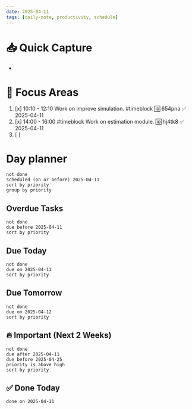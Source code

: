 ```yaml
---
date: 2025-04-11
tags: [daily-note, productivity, schedule]
---
```

# 📥 Quick Capture
- 
# 🎯 Focus Areas
1. [x] 10:10 - 12:10 Work on improve simulation. #timeblock 🆔 654pna ✅ 2025-04-11
2. [x] 14:00 - 16:00 #timeblock  Work on estimation module. 🆔 hj4tk8 ✅ 2025-04-11
3. [ ] 
# Day planner
```tasks
not done
scheduled (on or before) 2025-04-11
sort by priority
group by priority
```

## Overdue Tasks
```tasks
not done
due before 2025-04-11
sort by priority
```
## Due Today
```tasks
not done
due on 2025-04-11
sort by priority
```
## Due Tomorrow
```tasks
not done
due on 2025-04-12
sort by priority
```

## 🔥 Important (Next 2 Weeks)
```tasks
not done
due after 2025-04-11
due before 2025-04-25
priority is above high
sort by priority
```
## ✅ Done Today
```tasks
done on 2025-04-11
```
